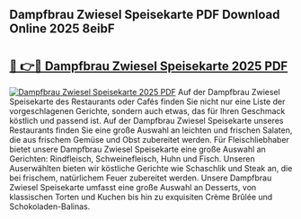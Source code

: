 ## Dampfbrau Zwiesel Speisekarte PDF Download Online 2025 8eibF

# <h2><a href="http://gcc24v0.nevu.top/?p=Dampfbrau+Zwiesel+Speisekarte">🔗 👉🔴 Dampfbrau Zwiesel Speisekarte 2025 PDF</a></h2>

[![Dampfbrau Zwiesel Speisekarte 2025 PDF](https://i.imgur.com/dBaPXMq.png)](http://gcc24v0.nevu.top/?p=Dampfbrau+Zwiesel+Speisekarte)
Auf der Dampfbrau Zwiesel Speisekarte des Restaurants oder Cafés finden Sie nicht nur eine Liste der vorgeschlagenen Gerichte, sondern auch etwas, das für Ihren Geschmack köstlich und passend ist. Auf der Dampfbrau Zwiesel Speisekarte unseres Restaurants finden Sie eine große Auswahl an leichten und frischen Salaten, die aus frischem Gemüse und Obst zubereitet werden. Für Fleischliebhaber bietet unsere Dampfbrau Zwiesel Speisekarte eine große Auswahl an Gerichten: Rindfleisch, Schweinefleisch, Huhn und Fisch. Unseren Auserwählten bieten wir köstliche Gerichte wie Schaschlik und Steak an, die bei frischem, natürlichem Feuer zubereitet werden. Unsere Dampfbrau Zwiesel Speisekarte umfasst eine große Auswahl an Desserts, von klassischen Torten und Kuchen bis hin zu exquisiten Crème Brûlée und Schokoladen-Balinas.
